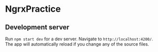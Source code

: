 # NgrxPractice

## Development server

Run `npm start dev` for a dev server. Navigate to `http://localhost:4200/`. The app will automatically reload if you change any of the source files.

